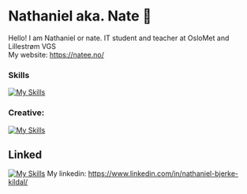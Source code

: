 # Nathaniel aka. Nate 👋
Hello! I am Nathaniel or nate. IT student and teacher at OsloMet and Lillestrøm VGS <br>
My website: https://natee.no/
### Skills
[![My Skills](https://skillicons.dev/icons?i=js,java,firebase,mysql,py,react,idea,postman)](https://skillicons.dev)


### Creative: 
[![My Skills](https://skillicons.dev/icons?i=ae,au,ai,ps,pr,xd,blender,figma)](https://skillicons.dev)

## Linked 
[![My Skills](https://skillicons.dev/icons?i=linkedin)](https://skillicons.dev) My linkedin: https://www.linkedin.com/in/nathaniel-bjerke-kildal/


